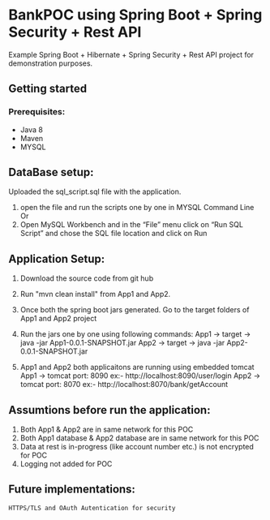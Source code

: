 # BankPOC using Spring Boot + Spring Security + Rest API

Example Spring Boot + Hibernate + Spring Security + Rest API project for demonstration purposes. 

## Getting started
### Prerequisites:
- Java 8
- Maven
- MYSQL

DataBase setup:
--------------
Uploaded the sql_script.sql file with the application.
1. open the file and run the scripts one by one in MYSQL Command Line
						Or
2. Open MySQL Workbench and in the “File” menu click on “Run SQL Script” and chose the SQL file location and click on Run 


Application Setup:
-----------------
1. Download the source code from git hub 
2. Run "mvn clean install" from App1 and App2.
3. Once both the spring boot jars generated. Go to the target folders of App1 and App2 project
4. Run the jars one by one using following commands:
	App1 -> target -> java -jar App1-0.0.1-SNAPSHOT.jar
	App2 -> target -> java -jar App2-0.0.1-SNAPSHOT.jar
	
5. App1 and App2 both applicaitons are running using embedded tomcat
	App1 -> tomcat port: 8090 ex:- http://localhost:8090/user/login
	App2 -> tomcat port: 8070 ex:- http://localhost:8070/bank/getAccount
	
Assumtions before run the application:
-------------------------------------
1. Both App1 & App2  are in same network for this POC
2. Both App1 database & App2 database are in same network for this POC
3. Data at rest is in-progress (like account number etc.) is not encrypted for POC
4. Logging not added for POC

Future implementations:
----------------------
	HTTPS/TLS and OAuth Autentication for security
	

